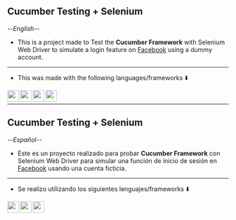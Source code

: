 ## Cucumber Testing + Selenium

--_English_--

- This is a project made to Test the **Cucumber Framework** with Selenium Web Driver to simulate a login feature on <a href="www.facebook.com">Facebook</a> using a dummy account.
  

<hr />

 - This was made with the following languages/frameworks ⬇️
 
<!-- JAVA -->
<a href="https://www.java.com/es/">
<img align="left" alt="" width="26px" src="https://icongr.am/devicon/java-original.svg?size=128&color=1b460c" />
</a>

<!-- Cucumber -->
<a href="https://cucumber.io/">
<img align="left" alt="" width="26px" src="https://icongr.am/devicon/cucumber-plain.svg?size=128&color=1b460c" />
</a>

<!-- Selenium -->
<a href="https://www.selenium.dev/">
<img align="left" alt="" width="26px" src="https://www.svgrepo.com/show/354321/selenium.svg" />
</a>

<!-- Maven -->
<a href="https://maven.apache.org/">
<img align="left" alt="" width="26px" src="https://encrypted-tbn0.gstatic.com/images?q=tbn:ANd9GcRsgbzUuAfmCXSjLUkPNBR1YkDiONbBsCezrw&s" />
</a>

<br />

<hr />

## Cucumber Testing + Selenium

--_Español_-- 

- Este es un proyecto realizado para probar **Cucumber Framework** con Selenium Web Driver para simular una función de inicio de sesión en <a href="www.facebook.com">Facebook</a> usando una cuenta ficticia.


<hr />

 - Se realizo utilizando los siguientes lenguajes/frameworks ⬇️
 
<!-- JAVA -->
<a href="https://www.java.com/es/">
<img align="left" alt="" width="26px" src="https://icongr.am/devicon/java-original.svg?size=128&color=1b460c" />
</a>

<!-- Cucumber -->
<a href="https://cucumber.io/">
<img align="left" alt="" width="26px" src="https://icongr.am/devicon/cucumber-plain.svg?size=128&color=1b460c" />
</a>

<!-- Selenium -->
<a href="https://www.selenium.dev/">
<img align="left" alt="" width="26px" src="https://www.svgrepo.com/show/354321/selenium.svg" />
</a>

<br />

